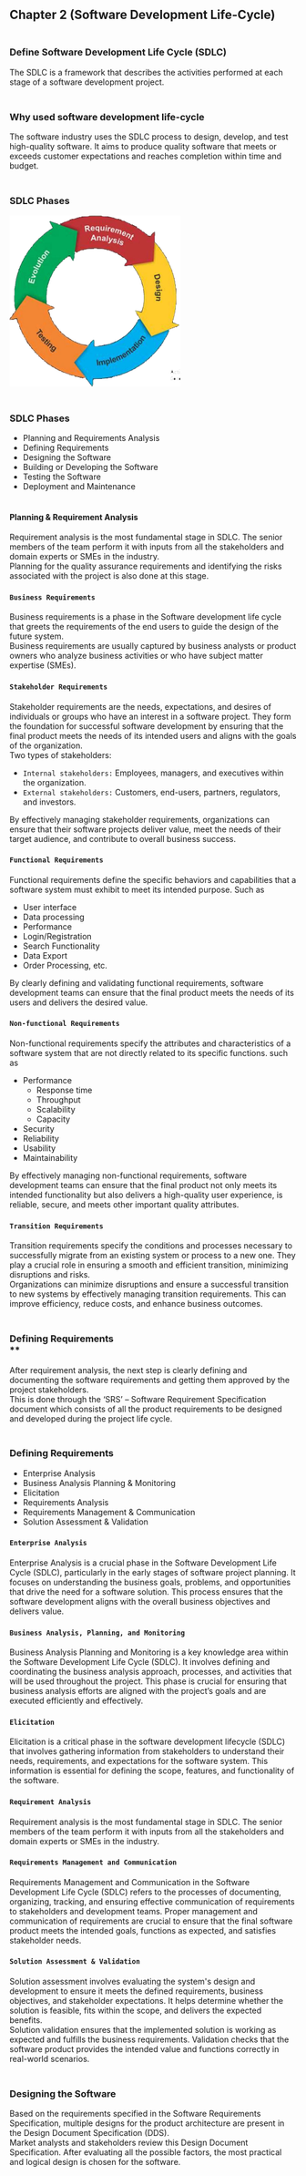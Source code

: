 ## Chapter 2 (Software Development Life-Cycle)

### **<br/>Define Software Development Life Cycle (SDLC)**
The SDLC is a framework that describes the activities performed at each stage of a software development project.<br/>

### **<br/>Why used software development life-cycle**
The software industry uses the SDLC process to design, develop, and test high-quality software. It aims to produce quality software that meets or exceeds customer expectations and reaches completion within time and budget.<br/>

### **<br/>SDLC Phases**
<img src ="./Picture1.png" width = "300"/><br/>

### **<br/>SDLC Phases**
  - Planning and Requirements Analysis
  - Defining Requirements
  - Designing the Software
  - Building or Developing the Software
  - Testing the Software
  - Deployment and Maintenance


#### <br/>Planning & Requirement Analysis<br/>
Requirement analysis is the most fundamental stage in SDLC. The senior members of the team perform it with inputs from all the stakeholders and domain experts or SMEs in the industry.<br/> 
Planning for the quality assurance requirements and identifying the risks associated with the project is also done at this stage.<br/>

#### `Business Requirements`
Business requirements is a phase in the Software development life cycle that greets the requirements of the end users to guide the design of the future system.<br/>
Business requirements are usually captured by business analysts or product owners who analyze business activities or who have subject matter expertise (SMEs).<br/>

#### `Stakeholder Requirements`
Stakeholder requirements are the needs, expectations, and desires of individuals or groups who have an interest in a software project. They form the foundation for successful software development by ensuring that the final product meets the needs of its intended users and aligns with the goals of the organization.<br/>
Two types of stakeholders:<br/>
- `Internal stakeholders:` Employees, managers, and executives within the organization.
- `External stakeholders:` Customers, end-users, partners, regulators, and investors.

By effectively managing stakeholder requirements, organizations can ensure that their software projects deliver value, meet the needs of their target audience, and contribute to overall business success.<br/>

#### `Functional Requirements`
Functional requirements define the specific behaviors and capabilities that a software system must exhibit to meet its intended purpose. Such as 
  - User interface
  - Data processing
  - Performance
  - Login/Registration
  - Search Functionality
  - Data Export
  - Order Processing, etc.

By clearly defining and validating functional requirements, software development teams can ensure that the final product meets the needs of its users and delivers the desired value.<br/>

#### `Non-functional Requirements`
Non-functional requirements specify the attributes and characteristics of a software system that are not directly related to its specific functions. such as 
  - Performance
     - Response time
     - Throughput
     - Scalability
     - Capacity
 - Security
 - Reliability
 - Usability
 - Maintainability
   
By effectively managing non-functional requirements, software development teams can ensure that the final product not only meets its intended functionality but also delivers a high-quality user experience, is reliable, secure, and meets other important quality attributes.<br/>

#### `Transition Requirements`
Transition requirements specify the conditions and processes necessary to successfully migrate from an existing system or process to a new one. They play a crucial role in ensuring a smooth and efficient transition, minimizing disruptions and risks.<br/>
Organizations can minimize disruptions and ensure a successful transition to new systems by effectively managing transition requirements. This can improve efficiency, reduce costs, and enhance business outcomes.<br/>


### <br/>Defining Requirements<br/>**
After requirement analysis, the next step is clearly defining and documenting the software requirements and getting them approved by the project stakeholders.<br/>
This is done through the ‘SRS’ – Software Requirement Specification document which consists of all the product requirements to be designed and developed during the project life cycle.<br/>

### <br/>Defining Requirements<br/>
  - Enterprise Analysis
  - Business Analysis Planning & Monitoring
  - Elicitation
  - Requirements Analysis
  - Requirements Management & Communication
  - Solution Assessment & Validation<br/>

#### `Enterprise Analysis`
Enterprise Analysis is a crucial phase in the Software Development Life Cycle (SDLC), particularly in the early stages of software project planning. It focuses on understanding the business goals, problems, and opportunities that drive the need for a software solution. This process ensures that the software development aligns with the overall business objectives and delivers value.<br/>

#### `Business Analysis, Planning, and Monitoring`
Business Analysis Planning and Monitoring is a key knowledge area within the Software Development Life Cycle (SDLC). It involves defining and coordinating the business analysis approach, processes, and activities that will be used throughout the project. This phase is crucial for ensuring that business analysis efforts are aligned with the project’s goals and are executed efficiently and effectively.<br/>

#### `Elicitation`
Elicitation is a critical phase in the software development lifecycle (SDLC) that involves gathering information from stakeholders to understand their needs, requirements, and expectations for the software system. This information is essential for defining the scope, features, and functionality of the software.<br/>

#### `Requirement Analysis`
Requirement analysis is the most fundamental stage in SDLC. The senior members of the team perform it with inputs from all the stakeholders and domain experts or SMEs in the industry.<br/>


#### `Requirements Management and Communication`
Requirements Management and Communication in the Software Development Life Cycle (SDLC) refers to the processes of documenting, organizing, tracking, and ensuring effective communication of requirements to stakeholders and development teams. Proper management and communication of requirements are crucial to ensure that the final software product meets the intended goals, functions as expected, and satisfies stakeholder needs.<br/>


#### `Solution Assessment & Validation`
Solution assessment involves evaluating the system's design and development to ensure it meets the defined requirements, business objectives, and stakeholder expectations.
It helps determine whether the solution is feasible, fits within the scope, and delivers the expected benefits.<br/>Solution validation ensures that the implemented solution is working as expected and fulfills the business requirements. Validation checks that the software product provides the intended value and functions correctly in real-world scenarios.<br/>

### **<br/>Designing the Software<br/>**
Based on the requirements specified in the Software Requirements Specification,  multiple designs for the product architecture are present in the Design Document Specification (DDS).<br/>
Market analysts and stakeholders review this Design Document Specification. After evaluating all the possible factors, the most practical and logical design is chosen for the software.
